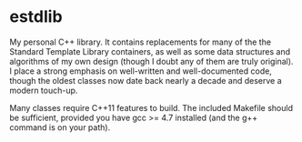 estdlib
=======

My personal C++ library. It contains replacements for many of the the Standard Template Library containers, as well as some data structures and algorithms of my own design (though I doubt any of them are truly original). I place a strong emphasis on well-written and well-documented code, though the oldest classes now date back nearly a decade and deserve a modern touch-up.

Many classes require C++11 features to build. The included Makefile should be sufficient, provided you have gcc >= 4.7 installed (and the g++ command is on your path).
